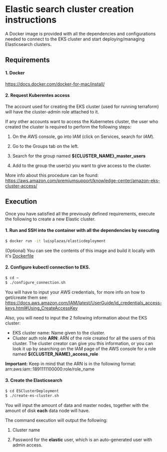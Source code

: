 # Elastic search cluster creation instructions

A Docker image is provided with all the dependencies and configurations needed to connect to the EKS cluster and start deploying/managing Elasticsearch clusters.
   
## Requirements

#### 1. Docker
https://docs.docker.com/docker-for-mac/install/

#### 2. Request Kuberentes access
The account used for creating the EKS cluster (used for running terraform) will have the cluster-admin role attached to it.

If any other accounts want to access the Kubernetes cluster, the user who created the cluster is required to perform the following steps:


1. On the AWS console, go into IAM (click on Services, search for *IAM*). 

2. Go to the Groups tab on the left.

3. Search for the group named **${CLUSTER_NAME}_master_users**

4. Add to the group the user(s) you want to give access to the cluster.

More info about this procedure can be found: https://aws.amazon.com/premiumsupport/knowledge-center/amazon-eks-cluster-access/

## Execution

Once you have satisfied all the previously defined requirements, execute the following to create a new Elastic cluster. 

#### 1. Run and SSH into the container with all the dependencies by executing 
```bash
$ docker run -it luisplazas/elasticdeployment 
```
(Optional) You can see the contents of this image and build it locally with it's [Dockerfile](https://github.com/SymphonyOSF/ElasticsearchKubernetes/blob/master/Dockerfile.deploy)

#### 2. Configure kubectl connection to EKS.
```bash
$ cd ~
$ ./configure_connection.sh
```
You will have to input your AWS credentials, for more info on how to get/create them see: https://docs.aws.amazon.com/IAM/latest/UserGuide/id_credentials_access-keys.html#Using_CreateAccessKey

Also, you will need to input the 2 following information about the EKS cluster:
* EKS cluster name: Name given to the cluster.
* Cluster auth role **ARN**: ARN of the role created for all the users of this cluster. The cluster creator can give you this information, or you can look it up by searching on the IAM page of the AWS console for a role named **${CLUSTER_NAME}_access_role**

**Important:** Keep in mind that the ARN is in the following format: arn:aws:iam::1891111100000:role/role_name 

#### 3. Create the Elasticsearch
```bash
$ cd ESClusterDeployment
$ ./create-es-cluster.sh
```
You will input the amount of data and master nodes, together with the amount of disk **each** data node will have.

The command execution will output the following:
1. Cluster name

2. Password for the **elastic** user, which is an auto-generated user with admin access. 

